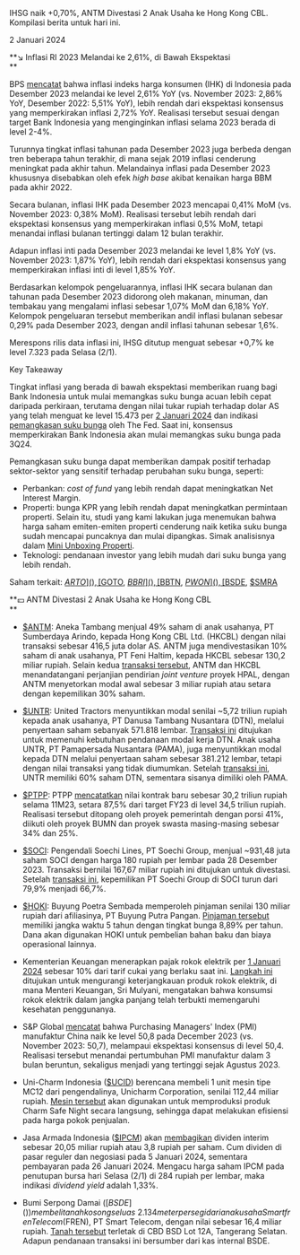 IHSG naik +0,70%, ANTM Divestasi 2 Anak Usaha ke Hong Kong CBL. Kompilasi berita untuk hari ini.

2 Januari 2024

**↘️ Inflasi RI 2023 Melandai ke 2,61%, di Bawah Ekspektasi  
**

BPS [mencatat](https://webapi.bps.go.id/download.php?f=hzcgRsuDKc/uJDxtzn/H6ygKuRBVKoZkTTb7zWscST7rFwX2UgFxYZhPOdzXfa5EYmDhcflLJP+C93/BAqQhZKhE4C34EqJI9sOlePA7+/Llc77NIS2Z1occjxOj76FNJTcbiYsoCVEIZA2ftnLd4kEiuUbtKcUbwd4fK+xvqYXpNKJvHZQ0JDJ1QSPFLVvibIXWamOt+Nh26//dKqs6mWCmqa2nGqF9EZYIpxXWcdTbqX0lVT91IUSqbabIsXBeoH9uFrt9GUUsKktOxyPr3BVv5Q/JLMOKro8NZ1WqRrE=) bahwa inflasi indeks harga konsumen (IHK) di Indonesia pada Desember 2023 melandai ke level 2,61% YoY (vs. November 2023: 2,86% YoY, Desember 2022: 5,51% YoY), lebih rendah dari ekspektasi konsensus yang memperkirakan inflasi 2,72% YoY. Realisasi tersebut sesuai dengan target Bank Indonesia yang menginginkan inflasi selama 2023 berada di level 2-4%.

Turunnya tingkat inflasi tahunan pada Desember 2023 juga berbeda dengan tren beberapa tahun terakhir, di mana sejak 2019 inflasi cenderung meningkat pada akhir tahun. Melandainya inflasi pada Desember 2023 khususnya disebabkan oleh efek _high base_ akibat kenaikan harga BBM pada akhir 2022.

Secara bulanan, inflasi IHK pada Desember 2023 mencapai 0,41% MoM (vs. November 2023: 0,38% MoM). Realisasi tersebut lebih rendah dari ekspektasi konsensus yang memperkirakan inflasi 0,5% MoM, tetapi menandai inflasi bulanan tertinggi dalam 12 bulan terakhir.

Adapun inflasi inti pada Desember 2023 melandai ke level 1,8% YoY (vs. November 2023: 1,87% YoY), lebih rendah dari ekspektasi konsensus yang memperkirakan inflasi inti di level 1,85% YoY.

Berdasarkan kelompok pengeluarannya, inflasi IHK secara bulanan dan tahunan pada Desember 2023 didorong oleh makanan, minuman, dan tembakau yang mengalami inflasi sebesar 1,07% MoM dan 6,18% YoY. Kelompok pengeluaran tersebut memberikan andil inflasi bulanan sebesar 0,29% pada Desember 2023, dengan andil inflasi tahunan sebesar 1,6%.

Merespons rilis data inflasi ini, IHSG ditutup menguat sebesar +0,7% ke level 7.323 pada Selasa (2/1).

Key Takeaway

Tingkat inflasi yang berada di bawah ekspektasi memberikan ruang bagi Bank Indonesia untuk mulai memangkas suku bunga acuan lebih cepat daripada perkiraan, terutama dengan nilai tukar rupiah terhadap dolar AS yang telah menguat ke level 15.473 per [2 Januari 2024](https://www.bi.go.id/id/statistik/informasi-kurs/jisdor/default.aspx) dan indikasi [pemangkasan suku bunga](https://snips.stockbit.com/snips-terbaru/the-fed-tahan-suku-bunga-proyeksikan-pemangkasan-3x-pada-2024) oleh The Fed. Saat ini, konsensus memperkirakan Bank Indonesia akan mulai memangkas suku bunga pada 3Q24.

Pemangkasan suku bunga dapat memberikan dampak positif terhadap sektor-sektor yang sensitif terhadap perubahan suku bunga, seperti:

- Perbankan: _cost of fund_ yang lebih rendah dapat meningkatkan Net Interest Margin.
- Properti: bunga KPR yang lebih rendah dapat meningkatkan permintaan properti. Selain itu, studi yang kami lakukan juga menemukan bahwa harga saham emiten-emiten properti cenderung naik ketika suku bunga sudah mencapai puncaknya dan mulai dipangkas. Simak analisisnya dalam [Mini Unboxing Properti](https://snips.stockbit.com/unboxing/lesson-from-the-past-property-sector-bullish-during-dovish-outlook).
- Teknologi: pendanaan investor yang lebih mudah dari suku bunga yang lebih rendah.

Saham terkait: [$ARTO](), [$GOTO](), [$BBRI](), [$BBTN](), [$PWON](), [$BSDE](), [$SMRA]()

**💴 ANTM Divestasi 2 Anak Usaha ke Hong Kong CBL  
**

- [$ANTM](): Aneka Tambang menjual 49% saham di anak usahanya, PT Sumberdaya Arindo, kepada Hong Kong CBL Ltd. (HKCBL) dengan nilai transaksi sebesar 416,5 juta dolar AS. ANTM juga mendivestasikan 10% saham di anak usahanya, PT Feni Haltim, kepada HKCBL sebesar 130,2 miliar rupiah. Selain kedua [transaksi tersebut](https://www.idx.co.id/StaticData/NewsAndAnnouncement/ANNOUNCEMENTSTOCK/From_EREP/202312/f19b63df6b_fe1a6d0d1e.pdf), ANTM dan HKCBL menandatangani perjanjian pendirian _joint venture_ proyek HPAL, dengan ANTM menyetorkan modal awal sebesar 3 miliar rupiah atau setara dengan kepemilikan 30% saham.
- [$UNTR](): United Tractors menyuntikkan modal senilai ~5,72 triliun rupiah kepada anak usahanya, PT Danusa Tambang Nusantara (DTN), melalui penyertaan saham sebanyak 571.818 lembar. [Transaksi ini](https://www.idx.co.id/StaticData/NewsAndAnnouncement/ANNOUNCEMENTSTOCK/From_EREP/202312/6618c0406f_5c4ce6b900.pdf) ditujukan untuk memenuhi kebutuhan pendanaan modal kerja DTN. Anak usaha UNTR, PT Pamapersada Nusantara (PAMA), juga menyuntikkan modal kepada DTN melalui penyertaan saham sebesar 381.212 lembar, tetapi dengan nilai transaksi yang tidak diumumkan. Setelah [transaksi ini](https://www.idx.co.id/StaticData/NewsAndAnnouncement/ANNOUNCEMENTSTOCK/From_EREP/202312/024dcf636d_f50082366d.pdf), UNTR memiliki 60% saham DTN, sementara sisanya dimiliki oleh PAMA.
- [$PTPP](): PTPP [mencatatkan](https://investasi.kontan.co.id/news/ptpp-kantongi-kontrak-baru-rp-302-triliun-hingga-november-2023) nilai kontrak baru sebesar 30,2 triliun rupiah selama 11M23, setara 87,5% dari target FY23 di level 34,5 triliun rupiah. Realisasi tersebut ditopang oleh proyek pemerintah dengan porsi 41%, diikuti oleh proyek BUMN dan proyek swasta masing-masing sebesar 34% dan 25%.
- [$SOCI](): Pengendali Soechi Lines, PT Soechi Group, menjual ~931,48 juta saham SOCI dengan harga 180 rupiah per lembar pada 28 Desember 2023. Transaksi bernilai 167,67 miliar rupiah ini ditujukan untuk divestasi. Setelah [transaksi ini](https://www.idx.co.id/StaticData/NewsAndAnnouncement/ANNOUNCEMENTSTOCK/From_EREP/202312/d5dd82d984_59b20543ee.pdf), kepemilikan PT Soechi Group di SOCI turun dari 79,9% menjadi 66,7%.
- [$HOKI](): Buyung Poetra Sembada memperoleh pinjaman senilai 130 miliar rupiah dari afiliasinya, PT Buyung Putra Pangan. [Pinjaman tersebut](https://www.idx.co.id/StaticData/NewsAndAnnouncement/ANNOUNCEMENTSTOCK/From_EREP/202312/d588fef89e_754a8c93e7.pdf) memiliki jangka waktu 5 tahun dengan tingkat bunga 8,89% per tahun. Dana akan digunakan HOKI untuk pembelian bahan baku dan biaya operasional lainnya.

- Kementerian Keuangan menerapkan pajak rokok elektrik per [1 Januari 2024](https://www.bloomberg.com/news/articles/2023-12-30/indonesia-to-impose-new-10-tax-on-e-cigarettes-from-2024) sebesar 10% dari tarif cukai yang berlaku saat ini. [Langkah ini](https://www.reuters.com/markets/asia/indonesia-impose-new-tax-e-cigarettes-jan-1-2023-12-30/) ditujukan untuk mengurangi keterjangkauan produk rokok elektrik, di mana Menteri Keuangan, Sri Mulyani, mengatakan bahwa konsumsi rokok elektrik dalam jangka panjang telah terbukti memengaruhi kesehatan penggunanya.
- S&P Global [mencatat](https://www.pmi.spglobal.com/Public/Home/PressRelease/5f52bb9bc3e34194aa5e6c367d284619) bahwa Purchasing Managers' Index (PMI) manufaktur China naik ke level 50,8 pada December 2023 (vs. November 2023: 50,7), melampaui ekspektasi konsensus di level 50,4. Realisasi tersebut menandai pertumbuhan PMI manufaktur dalam 3 bulan beruntun, sekaligus menjadi yang tertinggi sejak Agustus 2023.
- Uni-Charm Indonesia ([$UCID]()) berencana membeli 1 unit mesin tipe MC12 dari pengendalinya, Unicharm Corporation, senilai 112,44 miliar rupiah. [Mesin tersebut](https://www.idx.co.id/StaticData/NewsAndAnnouncement/ANNOUNCEMENTSTOCK/From_EREP/202312/5c2c3de349_7868c318e1.pdf) akan digunakan untuk memproduksi produk Charm Safe Night secara langsung, sehingga dapat melakukan efisiensi pada harga pokok penjualan.
- Jasa Armada Indonesia ([$IPCM]()) akan [membagikan](https://www.idx.co.id/StaticData/NewsAndAnnouncement/ANNOUNCEMENTSTOCK/From_EREP/202312/09cfe906cb_b9337619e7.pdf) dividen interim sebesar 20,05 miliar rupiah atau 3,8 rupiah per saham. Cum dividen di pasar reguler dan negosiasi pada 5 Januari 2024, sementara pembayaran pada 26 Januari 2024. Mengacu harga saham IPCM pada penutupan bursa hari Selasa (2/1) di 284 rupiah per lembar, maka indikasi _dividend yield_ adalah 1,33%.
- Bumi Serpong Damai ([$BSDE]()) membeli tanah kosong seluas ~2.134 meter persegi dari anak usaha Smartfren Telecom ($FREN), PT Smart Telecom, dengan nilai sebesar 16,4 miliar rupiah. [Tanah tersebut](https://www.idx.co.id/StaticData/NewsAndAnnouncement/ANNOUNCEMENTSTOCK/From_EREP/202312/72413c2d5a_40e194661a.pdf) terletak di CBD BSD Lot 12A, Tangerang Selatan. Adapun pendanaan transaksi ini bersumber dari kas internal BSDE.
